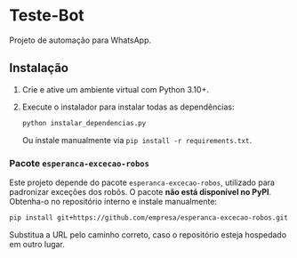 # Teste-Bot


Projeto de automação para WhatsApp.

## Instalação

1. Crie e ative um ambiente virtual com Python 3.10+.
2. Execute o instalador para instalar todas as dependências:

   ```bash
   python instalar_dependencias.py
   ```

   Ou instale manualmente via `pip install -r requirements.txt`.

### Pacote `esperanca-excecao-robos`

Este projeto depende do pacote `esperanca-excecao-robos`, utilizado para padronizar exceções dos robôs. O pacote **não está disponível no PyPI**. Obtenha-o no repositório interno e instale manualmente:

```bash
pip install git+https://github.com/empresa/esperanca-excecao-robos.git
```

Substitua a URL pelo caminho correto, caso o repositório esteja hospedado em outro lugar.

